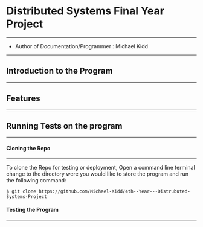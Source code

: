 # Distributed Systems Final Year Project

----------

- Author of Documentation/Programmer : Michael Kidd

----------

## Introduction to the Program

----------

## Features

----------

## Running Tests on the program
----------

#### Cloning the Repo
----------

To clone the Repo for testing or deployment, Open a command line terminal change to the directory were you would like to store the program and run the following command:

````
$ git clone https://github.com/Michael-Kidd/4th--Year---Distrubuted-Systems-Project
````


#### Testing the Program
----------
